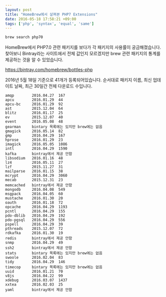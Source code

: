 ```yaml
---
layout: post
title: "HomeBrew에서 살펴본 PHP7 Extensions"
date: 2016-05-18 17:58:21 +09:00
tags: ['php', 'syntax', 'equal', 'same']
---
```


```bash
brew search php70
```

HomeBrew에서 PHP7.0 관련 패키지를 보다가 각 패키지의 사용률이 궁금해졌습니다.
찾아보니 Bintray라는 사이트에서 전체 값인지 모르겠지만 brew 관련 패키지의 통계를
제공하는 것을 알 수 있었습니다.

https://bintray.com/homebrew/bottles-php

2016년 5월 18일 기준으로 41개가 등록되어있습니다. 순서대로 패키지 이름, 최신
업데이트 날짜, 최근 30일간 전체 다운로드 수입니다.

```
amqp        2016.04.27	167
apcu        2016.01.29  44
apcu-bc 	2016.01.29  92
ast         2015.12.04  64
blitz       2016.01.17  25
ev          2015.12.07  40
event       2016.05.08  48
gearman 	bintary 목록에는 있지만 brew에는 없음
gmagick     2016.05.14  82
gmp         2016.04.29	167
hprose      2016.01.29  23
imagick     2016.05.05	1086
intl        2016.04.29	1590
kafka       bintray에서 제공 안함
libsodium   2016.01.16  48
lz4         2016.05.11  27
lzf         2015.11.27  31
mailparse   2016.01.15  38
mcrypt      2016.04.29	3060
mecab       2015.12.31  23
memcached   bintray에서 제공 안함
mongodb     2016.04.08  549
msgpack     2016.04.05  60
mustache    2016.01.30  20
oauth       2016.01.18  72
opcache     2016.04.29	1193
pcntl       2016.04.29	155
pdo-dblib 	2016.04.29  192
pdo-pgsql 	2016.04.29  556
pspell      2016.04.29	39
pthreads    2015.12.07  72
rdkafka     2016.01.30  19
redis       bintray에서 제공 안함
snmp        2016.04.29	49
ssh2        bintray에서 제공 안함
stats 	    bintary 목록에는 있지만 brew에는 없음
swoole      2016.02.04  83
tidy        2016.04.29  146
timecop 	bintary 목록에는 있지만 brew에는 없음
uuid        2016.01.21  70
v8js        2016.04.22  99	
xdebug      2016.03.07  1437
xxtea       2016.02.03  25
yaml        bintray에서 제공 안함
```

